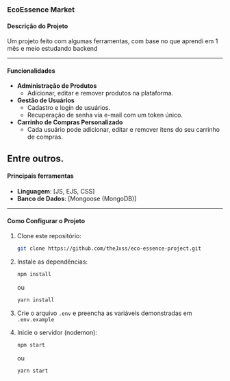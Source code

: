 ### **EcoEssence Market**  

#### **Descrição do Projeto**  
Um projeto feito com algumas ferramentas, com base no que aprendi em 1 mês e meio estudando backend

---

#### **Funcionalidades**  
- **Administração de Produtos**  
  - Adicionar, editar e remover produtos na plataforma.  
- **Gestão de Usuários**  
  - Cadastro e login de usuários.  
  - Recuperação de senha via e-mail com um token único.  
- **Carrinho de Compras Personalizado**  
  - Cada usuário pode adicionar, editar e remover itens do seu carrinho de compras. 

Entre outros.
---

#### **Principais ferramentas**  
- **Linguagem**: [JS, EJS, CSS]  
- **Banco de Dados**: [Mongoose (MongoDB)]  

---

#### **Como Configurar o Projeto**  
1. Clone este repositório:  
   ```bash
   git clone https://github.com/theJxss/eco-essence-project.git
   ```
2. Instale as dependências:  
   ```bash
   npm install
   ```  
   ou  
   ```bash
   yarn install
   ```

3. Crie o arquivo `.env` e preencha as variáveis demonstradas em `.env.example`
5. Inicie o servidor (nodemon):  
   ```bash
   npm start
   ```  
   ou  
   ```bash
   yarn start
   ```

